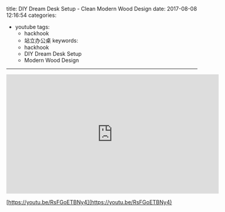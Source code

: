 title: DIY Dream Desk Setup - Clean Modern Wood Design
date: 2017-08-08 12:16:54
categories:
- youtube
tags:
  - hackhook
  - 站立办公桌
keywords:
  - hackhook
  - DIY Dream Desk Setup
  - Modern Wood Design
---

<iframe width="560" height="315" src="https://www.youtube.com/embed/RsFGoETBNy4" frameborder="0" allowfullscreen></iframe>

[https://youtu.be/RsFGoETBNy4](https://youtu.be/RsFGoETBNy4)